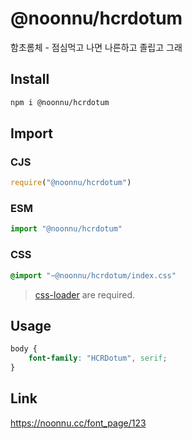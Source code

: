 # @noonnu/hcrdotum
함초롬체 - 점심먹고 나면 나른하고 졸립고 그래

## Install
```sh
npm i @noonnu/hcrdotum
```
## Import
### CJS
```js
require("@noonnu/hcrdotum")
```
### ESM
```js
import "@noonnu/hcrdotum"
```
### CSS 
```css
@import "~@noonnu/hcrdotum/index.css"
```
> [css-loader](https://github.com/webpack-contrib/css-loader) are required.

## Usage
```css
body {
    font-family: "HCRDotum", serif;
}
```

## Link
https://noonnu.cc/font_page/123